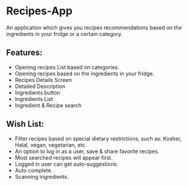 # Recipes-App
An application which gives you recipes recommendations based on the ingredients in your fridge or a certain category.

## **Features:**
-	Opening recipes List based on categories.
-	Opening recipes based on the ingredients in your fridge.
-	Recipes Details Screen
-	Detailed Description
-	Ingredients button
-	Ingredients List
-	Ingredient & Recipe search

## **Wish List:**
-	Filter recipes based on special dietary restrictions, such as: Kosher, Halal, vegan, vegetarian, etc.
-	An option to log in as a user, save & share favorite recipes.
-	Most searched recipes will appear first.
-	Logged in user can get auto-suggestions.
-	Auto complete.
-	Scanning ingredients.


